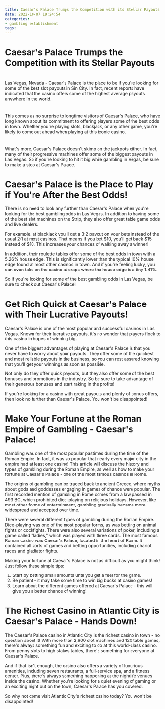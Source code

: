 ```yaml
---
title: Caesar's Palace Trumps the Competition with its Stellar Payouts
date: 2022-10-07 19:24:54
categories:
- gambling establishment
tags:
---
```



#  Caesar's Palace Trumps the Competition with its Stellar Payouts

#

Las Vegas, Nevada - Caesar's Palace is the place to be if you're looking for some of the best slot payouts in Sin City. In fact, recent reports have indicated that the casino offers some of the highest average payouts anywhere in the world.

#

This comes as no surprise to longtime visitors of Caesar's Palace, who have long known about its commitment to offering players some of the best odds in town. Whether you're playing slots, blackjack, or any other game, you're likely to come out ahead when playing at this iconic casino.

#

What's more, Caesar's Palace doesn't skimp on the jackpots either. In fact, many of their progressive machines offer some of the biggest payouts in Las Vegas. So if you're looking to hit it big while gambling in Vegas, be sure to make a stop at Caesar's Palace.

#  Caesar's Palace is the Place to Play if You're After the Best Odds!

There is no need to look any further than Caesar's Palace when you're looking for the best gambling odds in Las Vegas. In addition to having some of the best slot machines on the Strip, they also offer great table game odds and live dealers.

For example, at blackjack you'll get a 3:2 payout on your bets instead of the usual 2:1 at most casinos. That means if you bet $10, you'll get back $15 instead of $10. This increases your chances of walking away a winner!

In addition, their roulette tables offer some of the best odds in town with a 5.26% house edge. This is significantly lower than the typical 10% house edge found at most other casinos in town. And if you're feeling lucky, you can even take on the casino at craps where the house edge is a tiny 1.41%.

So if you're looking for some of the best gambling odds in Las Vegas, be sure to check out Caesar's Palace!

#  Get Rich Quick at Caesar's Palace with Their Lucrative Payouts!

Caesar's Palace is one of the most popular and successful casinos in Las Vegas. Known for their lucrative payouts, it's no wonder that players flock to this casino in hopes of winning big.

One of the biggest advantages of playing at Caesar's Palace is that you never have to worry about your payouts. They offer some of the quickest and most reliable payouts in the business, so you can rest assured knowing that you'll get your winnings as soon as possible.

Not only do they offer quick payouts, but they also offer some of the best bonuses and promotions in the industry. So be sure to take advantage of their generous bonuses and start raking in the profits!

If you're looking for a casino with great payouts and plenty of bonus offers, then look no further than Caesar's Palace. You won't be disappointed!

#  Make Your Fortune at the Roman Empire of Gambling - Caesar's Palace!

Gambling was one of the most popular pastimes during the time of the Roman Empire. In fact, it was so popular that nearly every major city in the empire had at least one casino! This article will discuss the history and types of gambling during the Roman Empire, as well as how to make your fortune at Caesar's Palace - one of the most famous casinos in Rome.

The origins of gambling can be traced back to ancient Greece, where myths about gods and goddesses engaging in games of chance were popular. The first recorded mention of gambling in Rome comes from a law passed in 493 BC, which prohibited dice-playing on religious holidays. However, like most other forms of entertainment, gambling gradually became more widespread and accepted over time.

There were several different types of gambling during the Roman Empire. Dice-playing was one of the most popular forms, as was betting on animal fights or cockfights. There were also several variations of poker, including a game called "ladies," which was played with three cards. The most famous Roman casino was Caesar's Palace, located in the heart of Rome. It contained all sorts of games and betting opportunities, including chariot races and gladiator fights.

Making your fortune at Caesar's Palace is not as difficult as you might think! Just follow these simple tips:

1) Start by betting small amounts until you get a feel for the game.
2) Be patient - it may take some time to win big bucks at casino games!
3) Learn about the different games offered at Caesar's Palace - this will give you a better chance of winning!

#  The Richest Casino in Atlantic City is Caesar's Palace - Hands Down!

The Caesar's Palace casino in Atlantic City is the richest casino in town - no question about it! With more than 2,600 slot machines and 120 table games, there's always something fun and exciting to do at this world-class casino. From penny slots to high stakes tables, there's something for everyone at Caesar's Palace.

And if that isn't enough, the casino also offers a variety of luxurious amenities, including seven restaurants, a full-service spa, and a fitness center. Plus, there's always something happening at the nightlife venues inside the casino. Whether you're looking for a quiet evening of gaming or an exciting night out on the town, Caesar's Palace has you covered.

So why not come visit Atlantic City's richest casino today? You won't be disappointed!